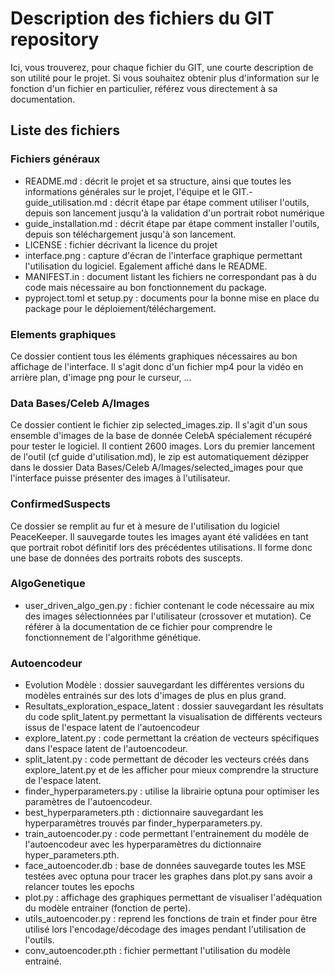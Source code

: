 # Description des fichiers du GIT repository

Ici, vous trouverez, pour chaque fichier du GIT, une courte description de son utilité pour le projet. Si vous souhaitez obtenir plus d'information sur le fonction d'un fichier en particulier, référez vous directement à sa documentation.

## Liste des fichiers

### Fichiers généraux

- README.md : décrit le projet et sa structure, ainsi que toutes les informations générales sur le projet, l'équipe et le GIT.- guide_utilisation.md : décrit étape par étape comment utiliser l'outils, depuis son lancement jusqu'à la validation d'un portrait robot numérique
- guide_installation.md : décrit étape par étape comment installer l'outils, depuis son téléchargement jusqu'à son lancement.
- LICENSE : fichier décrivant la licence du projet
- interface.png : capture d'écran de l'interface graphique permettant l'utilisation du logiciel. Egalement affiché dans le README.
- MANIFEST.in : document listant les fichiers ne correspondant pas à du code mais nécessaire au bon fonctionnement du package.
- pyproject.toml et setup.py : documents pour la bonne mise en place du package pour le déploiement/téléchargement.

### Elements graphiques

Ce dossier contient tous les éléments graphiques nécessaires au bon affichage de l'interface. Il s'agit donc d'un fichier mp4 pour la vidéo en arrière plan, d'image png pour le curseur, ... 

### Data Bases/Celeb A/Images

Ce dossier contient le fichier zip selected_images.zip. Il s'agit d'un sous ensemble d'images de la base de donnée CelebA spécialement récupéré pour tester le logiciel. Il contient 2600 images. Lors du premier lancement de l'outil (cf guide d'utilisation.md), le zip est automatiquement dézipper dans le dossier Data Bases/Celeb A/Images/selected_images pour que l'interface puisse présenter des images à l'utilisateur.

### ConfirmedSuspects

Ce dossier se remplit au fur et à mesure de l'utilisation du logiciel PeaceKeeper. Il sauvegarde toutes les images ayant été validées en tant que portrait robot définitif lors des précédentes utilisations. Il forme donc une base de données des portraits robots des suscepts.

### AlgoGenetique

- user_driven_algo_gen.py : fichier contenant le code nécessaire au mix des images sélectionnées par l'utilisateur (crossover et mutation). Ce référer à la documentation de ce fichier pour comprendre le fonctionnement de l'algorithme génétique.

### Autoencodeur

- Evolution Modèle : dossier sauvegardant les différentes versions du modèles entrainés sur des lots d'images de plus en plus grand.
- Resultats_exploration_espace_latent : dossier sauvegardant les résultats du code split_latent.py permettant la visualisation de différents vecteurs issus de l'espace latent de l'autoencodeur
- explore_latent.py : code permettant la création de vecteurs spécifiques dans l'espace latent de l'autoencodeur.
- split_latent.py : code permettant de décoder les vecteurs créés dans explore_latent.py et de les afficher pour mieux comprendre la structure de l'espace latent.
- finder_hyperparameters.py : utilise la librairie optuna pour optimiser les paramètres de l'autoencodeur.
- best_hyperparameters.pth : dictionnaire sauvegardant les hyperparamètres trouvés par finder_hyperparameters.py.
- train_autoencoder.py : code permettant l'entrainement du modèle de l'autoencodeur avec les hyperparamètres du dictionnaire hyper_parameters.pth.
- face_autoencoder.db : base de données sauvegarde toutes les MSE testées avec optuna pour tracer les graphes dans plot.py sans avoir a relancer toutes les epochs
- plot.py : affichage des graphiques permettant de visualiser l'adéquation du modèle entrainer (fonction de perte).
- utils_autoencoder.py : reprend les fonctions de train et finder pour être utilisé lors l'encodage/décodage des images pendant l'utilisation de l'outils.
- conv_autoencoder.pth : fichier permettant l'utilisation du modèle entrainé.
